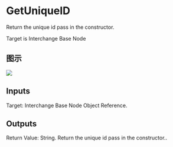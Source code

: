 # GetUniqueID

Return the unique id pass in the constructor.

Target is Interchange Base Node

## 图示

![]($-20221218-19362128.png)

## Inputs

Target: Interchange Base Node Object Reference.  

## Outputs

Return Value: String. Return the unique id pass in the constructor..

